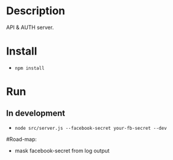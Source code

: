 # Description
API & AUTH server.

# Install
* `npm install`

# Run
## In development
* `node src/server.js --facebook-secret your-fb-secret --dev`


#Road-map: 
* mask facebook-secret from log output

